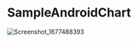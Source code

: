 # SampleAndroidChart
![Screenshot_1677488393](https://user-images.githubusercontent.com/65209396/221519232-2bf60945-49c4-4cc4-a10b-ef15906f2f34.png)
